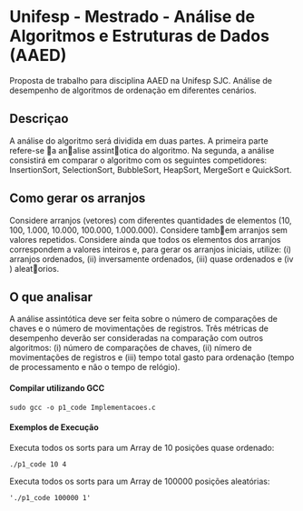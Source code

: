 # Unifesp - Mestrado - Análise de Algoritmos e Estruturas de Dados (AAED)
Proposta de trabalho para disciplina AAED na Unifesp SJC.
Análise de desempenho de algoritmos de ordenação em diferentes cenários.

## Descriçao
A análise do algoritmo será dividida em duas partes. A primeira parte refere-se a analise assintotica
do algoritmo. Na segunda, a análise consistirá em comparar o algoritmo com os seguintes competidores:
InsertionSort, SelectionSort, BubbleSort, HeapSort, MergeSort e QuickSort.
## Como gerar os arranjos
Considere arranjos (vetores) com diferentes quantidades de elementos (10, 100, 1.000, 10.000,
100.000, 1.000.000). Considere tambem arranjos sem valores repetidos. Considere ainda que todos
os elementos dos arranjos correspondem a valores inteiros e, para gerar os arranjos iniciais, utilize:
(i) arranjos ordenados, (ii) inversamente ordenados, (iii) quase ordenados e (iv ) aleatorios.
## O que analisar
A análise assintótica deve ser feita sobre o número de comparações de chaves e o número de
movimentações de registros. Três métricas de desempenho deverão ser consideradas na comparação
com outros algoritmos: (i) número de comparações de chaves, (ii) nímero de movimentações de
registros e (iii) tempo total gasto para ordenação (tempo de processamento e não o tempo de
relógio). 

#### Compilar utilizando GCC 
```sudo gcc -o p1_code Implementacoes.c```

#### Exemplos de Execução

Executa todos os sorts para um Array de 10 posições quase ordenado:

```./p1_code 10 4```

Executa todos os sorts para um Array de 100000 posições aleatórias:

```'./p1_code 100000 1'```
